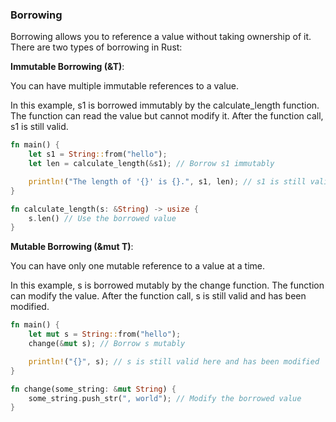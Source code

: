 ### Borrowing

Borrowing allows you to reference a value without taking ownership of it. There are two types of borrowing in Rust:

**Immutable Borrowing (&T)**: 

You can have multiple immutable references to a value.

In this example, s1 is borrowed immutably by the calculate_length function. The function can read the value but cannot modify it. After the function call, s1 is still valid.

```rust
fn main() {
    let s1 = String::from("hello");
    let len = calculate_length(&s1); // Borrow s1 immutably

    println!("The length of '{}' is {}.", s1, len); // s1 is still valid here
}

fn calculate_length(s: &String) -> usize {
    s.len() // Use the borrowed value
}
```

**Mutable Borrowing (&mut T)**: 

You can have only one mutable reference to a value at a time.

In this example, s is borrowed mutably by the change function. The function can modify the value. After the function call, s is still valid and has been modified.

```rust
fn main() {
    let mut s = String::from("hello");
    change(&mut s); // Borrow s mutably

    println!("{}", s); // s is still valid here and has been modified
}

fn change(some_string: &mut String) {
    some_string.push_str(", world"); // Modify the borrowed value
}
```

